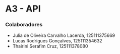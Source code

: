 # A3 - API

### Colaboradores
- Julia de Oliveira Carvalho Lacerda, 125111375669
- Lucas Rodrigues Gonçalves, 125111354632
- Thairini Serafim Cruz, 125111378080

